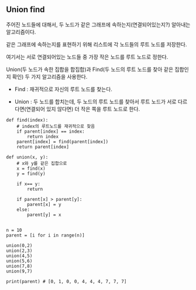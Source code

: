 ## Union find

주어진 노드들에 대해서, 두 노드가 같은 그래프에 속하는지(연결되어있는지?) 알아내는 알고리즘이다.

같은 그래프에 속하는지를 표현하기 위해 리스트에 각 노드들의 루트 노드를 저장한다. 

여기서는 서로 연결되어있는 노드들 중 가장 작은 노드를 루트 노드로 정한다.

Union(두 노드가 속한 집합을 합집합)과 Find(두 노드의 루트 노드를 찾아 같은 집합인지 확인) 두 가지 알고리즘을 사용한다.

- Find : 재귀적으로 자신의 루트 노드를 찾는다.

- Union : 두 노드를 합치는데, 두 노드의 루트 노드를 찾아서 루트 노드가 서로 다르다면(연결되어 있지 않다면) 더 작은 쪽을 루트 노드로 한다.

```
def find(index):
    # index의 루트노드를 재귀적으로 찾음
    if parent[index] == index: 
        return index
    parent[index] = find(parent[index])
    return parent[index]

def union(x, y):
    # x와 y를 같은 집합으로
    x = find(x)
    y = find(y)

    if x== y:
        return

    if parent[x] > parent[y]:
        parent[x] = y
    else:
        parent[y] = x


n = 10
parent = [i for i in range(n)]

union(0,2)
union(2,3)
union(4,5)
union(5,6)
union(7,8)
union(9,7)

print(parent) # [0, 1, 0, 0, 4, 4, 4, 7, 7, 7]
```
